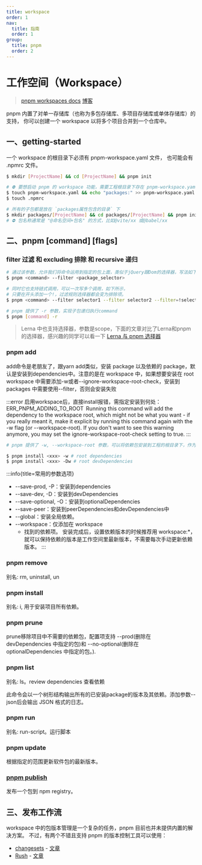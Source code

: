 ```yaml
---
title: workspace
order: 1
nav:
  title: 指南
  order: 1
group:
  title: pnpm
  order: 2
---
```


# 工作空间（Workspace）

> [pnpm workspaces docs](https://pnpm.io/zh/next/workspaces)
> [博客](https://zhuanlan.zhihu.com/p/457698236)

pnpm 内置了对单一存储库（也称为多包存储库、多项目存储库或单体存储库）的支持， 你可以创建一个 workspace 以将多个项目合并到一个仓库中。

## 一、getting-started

一个 workspace 的根目录下必须有 pnpm-workspace.yaml 文件， 也可能会有 .npmrc 文件。

```bash
$ mkdir [ProjectName] && cd [ProjectName] && pnpm init

# ⛔️ 要想启动 pnpm 的 workspace 功能，需要工程根目录下存在 pnpm-workspace.yaml 配置文件，并且在 pnpm-workspace.yaml 中指定工作空间的目录
$ touch pnpm-workspace.yaml && echo "packages:" >> pnpm-workspace.yaml && echo "  - packages/*" >> pnpm-workspace.yaml
$ touch .npmrc

# 所有的子包都是放在 `packages属性包含的目录` 下
$ mkdir packages/[ProjectName] && cd packages/[ProjectName] && pnpm init
# ⛔️ 包名称通常是 "@命名空间+包名" 的方式，比如@vite/xx 或@babel/xx
```

## 二、pnpm [command] [flags]


### filter 过滤 和 excluding 排除 和 recursive 递归

```bash
# 通过该参数，允许我们将命令运用到指定的包上面，类似于jQuery跟Dom的选择器，写法如下
$ pnpm <command> --filter <package_selector>

# 同时它也支持链式调用，可以一次写多个调用，如下所示，
# 只要在开头添加一个!，过滤规则选择器都会变为排除项。
$ pnpm <command> --filter selector1 --filter selector2 --filter=!selector3

# pnpm 提供了 -r 参数，实现子包递归执行command
$ pnpm [command] -r
```
> Lerna 中也支持选择器，参数是scope，下面的文章对比了Lerna和pnpm的选择器，感兴趣的同学可以看一下
> [Lerna 与 pnpm 选择器](https://medium.com/pnpm/pnpm-vs-lerna-filtering-in-a-multi-package-repository-1f68bc644d6a)

### pnpm add

add命令是老朋友了，跟yarn add类似，安装 package 以及依赖的 package，默认是安装到dependencies中。注意的是在 workspace 中，如果想要安装在 root workspace 中需要添加-w或者--ignore-workspace-root-check，安装到 packages 中需要使用--filter，否则会安装失败

:::error
启用workspace后，直接install报错，需指定安装到何处：ERR_PNPM_ADDING_TO_ROOT  Running this command will add the dependency to the workspace root, which might not be what you want - if you really meant it, make it explicit by running this command again with the -w flag (or --workspace-root). If you don't want to see this warning anymore, you may set the ignore-workspace-root-check setting to true.
:::

```bash
# pnpm 提供了 -w, --workspace-root 参数，可以将依赖包安装到工程的根目录下，作为所有 package 的公共依赖

$ pnpm install <xxx> -w # root dependencies
$ pnpm install <xxx> -Dw # root devDependencies
```

:::info{title=常用的参数选项}
- --save-prod, -P：安装到dependencies
- --save-dev, -D：安装到devDependencies
- --save-optional, -O：安装到optionalDependencies
- --save-peer：安装到peerDependencies和devDependencies中
- --global：安装全局依赖。
- --workspace：仅添加在 workspace
  - 找到的依赖项。 安装完成后，设置依赖版本的时候推荐用 workspace:*，就可以保持依赖的版本是工作空间里最新版本，不需要每次手动更新依赖版本。
:::

### pnpm remove

别名: rm, uninstall, un

### pnpm install

别名: i, 用于安装项目所有依赖。

### pnpm prune

prune移除项目中不需要的依赖包，配置项支持 --prod(删除在 devDependencies 中指定的包)和 --no-optional(删除在 optionalDependencies 中指定的包。).

### pnpm list

别名: ls。review dependencies 查看依赖

此命令会以一个树形结构输出所有的已安装package的版本及其依赖。添加参数--json后会输出 JSON 格式的日志。

### pnpm run

别名: run-script。运行脚本

### pnpm update

根据指定的范围更新软件包的最新版本。

### [pnpm publish](https://pnpm.io/zh/cli/publish)

发布一个包到 npm registry。

## 三、发布工作流

workspace 中的包版本管理是一个复杂的任务，pnpm 目前也并未提供内置的解决方案。 不过，有两个不错且支持 pnpm 的版本控制工具可以使用：

- [changesets](https://github.com/changesets/changesets) - [文章](https://pnpm.io/zh/using-changesets)
- [Rush](https://rushjs.io/) - [文章](https://rushjs.io/pages/maintainer/setup_new_repo/)
